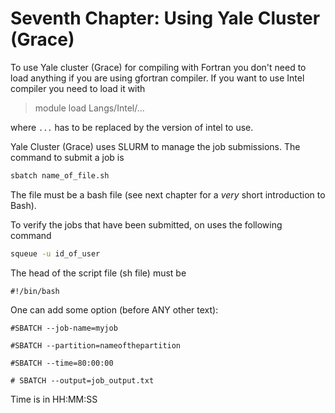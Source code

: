 # Seventh Chapter: Using Yale Cluster \(Grace\)

To use Yale cluster \(Grace\) for compiling with Fortran you don't need to load anything if you are using gfortran compiler. If you want to use Intel compiler you need to load it with

> module load Langs/Intel/...

where `...` has to be replaced by the version of intel to use.

Yale Cluster \(Grace\) uses SLURM to manage the job submissions. The command to submit  a job is

```bash
sbatch name_of_file.sh
```

The file must be a bash file \(see next chapter for a _very_ short introduction to Bash\).

To verify the jobs that have been submitted, on uses the following command

```bash
squeue -u id_of_user
```

The head of the script file \(sh file\) must be

`#!/bin/bash`

One can add some option \(before ANY other text\):

`#SBATCH --job-name=myjob`

`#SBATCH --partition=nameofthepartition`

`#SBATCH --time=80:00:00`

`# SBATCH --output=job_output.txt`

Time is in HH:MM:SS

